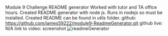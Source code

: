 Module 9 Challenge README generator
Worked with tutor and TA office hours.
Created README generator with node js.
Runs in nodejs so must be installed.
Created README can be found in utils folder.
github: https://github.com/james59222/module9-ReadmeGenerator.git
github live: N/A
link to video: 
screenshot ![readmeGenerator](https://user-images.githubusercontent.com/65635308/231028685-4b8f1983-017c-4086-b049-64032a74a0a9.png)
